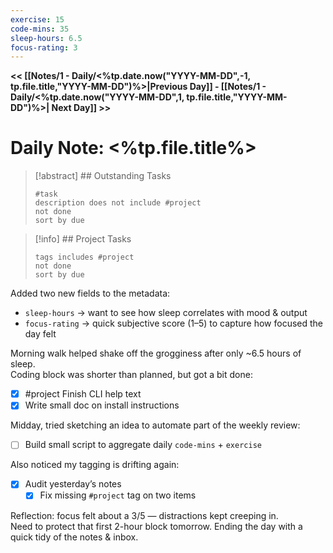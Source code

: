```yaml
---
exercise: 15
code-mins: 35
sleep-hours: 6.5
focus-rating: 3
---
```

**<< [[Notes/1 - Daily/<%tp.date.now("YYYY-MM-DD",-1, tp.file.title,"YYYY-MM-DD")%>|Previous Day]] - [[Notes/1 - Daily/<%tp.date.now("YYYY-MM-DD",1, tp.file.title,"YYYY-MM-DD")%>| Next Day]] >>**
# Daily Note: <%tp.file.title%>

>[!abstract] ## Outstanding Tasks
> ```tasks
 > #task 
 > description does not include #project
> not done
> sort by due
>```

>[!info] ## Project Tasks
>```tasks
>tags includes #project
>not done
>sort by due
>```

Added two new fields to the metadata:  
- `sleep-hours` → want to see how sleep correlates with mood & output  
- `focus-rating` → quick subjective score (1–5) to capture how focused the day felt

Morning walk helped shake off the grogginess after only ~6.5 hours of sleep.  
Coding block was shorter than planned, but got a bit done:
- [x] #project Finish CLI help text
- [x] Write small doc on install instructions

Midday, tried sketching an idea to automate part of the weekly review:
- [ ] Build small script to aggregate daily `code-mins` + `exercise`

Also noticed my tagging is drifting again:
- [x] Audit yesterday’s notes
    - [x] Fix missing `#project` tag on two items

Reflection: focus felt about a 3/5 — distractions kept creeping in.  
Need to protect that first 2-hour block tomorrow.
Ending the day with a quick tidy of the notes & inbox.
